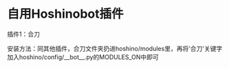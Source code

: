 # 自用Hoshinobot插件

插件1：合刀

安装方法：同其他插件，合刀文件夹扔进hoshino/modules里，再将'合刀'关键字加入hoshino/config/\_\_bot\_\_.py的MODULES_ON中即可

